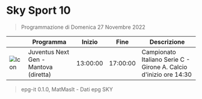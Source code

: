 # Sky Sport 10
> Programmazione di Domenica 27 Novembre 2022

||Programma|Inizio|Fine|Descrizione|
|---|---|---|---|---|
|![Icon](https://guidatv.sky.it/uuid/1136457c-7806-4df8-8f83-c3495f08f09f/cover?md5ChecksumParam=a5b5ea75e63495ee3f42bc163b64a293)|Juventus Next Gen - Mantova (diretta)|13:00:00|17:00:00|Campionato Italiano Serie C - Girone A. Calcio d&#039;inizio ore 14:30



 > epg-it 0.1.0, MatMasIt - Dati epg SKY